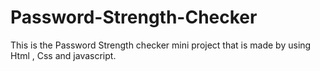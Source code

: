 # Password-Strength-Checker
This is the Password Strength checker mini project that is made by using Html , Css and javascript.
